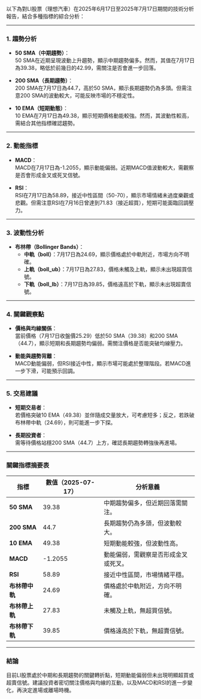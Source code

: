 以下為對LI股票（理想汽車）在2025年6月17日至2025年7月17日期間的技術分析報告，結合多種指標的綜合分析：

---

### 1. **趨勢分析**
- **50 SMA（中期趨勢）**：  
  50 SMA在近期呈現波動上升趨勢，顯示中期趨勢偏多。然而，其值在7月17日為39.38，略低於前幾日的42.99，需關注是否會進一步回落。
  
- **200 SMA（長期趨勢）**：  
  200 SMA在7月17日為44.7，高於50 SMA，顯示長期趨勢仍為多頭。但需注意200 SMA的波動較大，可能反映市場的不穩定性。

- **10 EMA（短期動態）**：  
  10 EMA在7月17日為49.38，顯示短期價格動能較強。然而，其波動性較高，需結合其他指標確認趨勢。

---

### 2. **動能指標**
- **MACD**：  
  MACD在7月17日為-1.2055，顯示動能偏弱。近期MACD值波動較大，需觀察是否會形成金叉或死叉信號。

- **RSI**：  
  RSI在7月17日為58.89，接近中性區間（50-70），顯示市場情緒未過度樂觀或悲觀。但需注意RSI在7月16日曾達到71.83（接近超買），短期可能面臨回調壓力。

---

### 3. **波動性分析**
- **布林帶（Bollinger Bands）**：  
  - **中軌（boll）**：7月17日為24.69，顯示價格處於中軌附近，市場方向不明確。  
  - **上軌（boll_ub）**：7月17日為27.83，價格未觸及上軌，顯示未出現超買信號。  
  - **下軌（boll_lb）**：7月17日為39.85，價格遠高於下軌，顯示未出現超賣信號。

---

### 4. **關鍵觀察點**
- **價格與均線關係**：  
  當前價格（7月17日收盤價25.29）低於50 SMA（39.38）和200 SMA（44.7），顯示短期和長期趨勢均偏弱。需關注價格是否能突破均線壓力。

- **動能與趨勢背離**：  
  MACD動能偏弱，但RSI接近中性，顯示市場可能處於整理階段。若MACD進一步下滑，可能預示回調。

---

### 5. **交易建議**
- **短期交易者**：  
  若價格突破10 EMA（49.38）並伴隨成交量放大，可考慮短多；反之，若跌破布林帶中軌（24.69），則可能進一步下探。

- **長期投資者**：  
  需等待價格站穩200 SMA（44.7）上方，確認長期趨勢轉強後再進場。

---

### 關鍵指標摘要表
| 指標          | 數值（2025-07-17） | 分析意義                                                                 |
|---------------|--------------------|--------------------------------------------------------------------------|
| **50 SMA**    | 39.38              | 中期趨勢偏多，但近期回落需關注。                                         |
| **200 SMA**   | 44.7               | 長期趨勢仍為多頭，但波動較大。                                           |
| **10 EMA**    | 49.38              | 短期動能較強，但波動性高。                                               |
| **MACD**      | -1.2055            | 動能偏弱，需觀察是否形成金叉或死叉。                                     |
| **RSI**       | 58.89              | 接近中性區間，市場情緒平穩。                                             |
| **布林帶中軌**| 24.69              | 價格處於中軌附近，方向不明確。                                           |
| **布林帶上軌**| 27.83              | 未觸及上軌，無超買信號。                                                 |
| **布林帶下軌**| 39.85              | 價格遠高於下軌，無超賣信號。                                             |

---

### 結論
目前LI股票處於中期和長期趨勢的關鍵轉折點，短期動能偏弱但未出現明顯超買或超賣信號。建議投資者密切關注價格與均線的互動，以及MACD和RSI的進一步變化，再決定進場或離場時機。